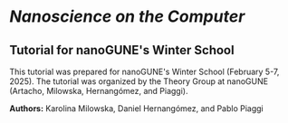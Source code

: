 # *Nanoscience on the Computer*
## Tutorial for nanoGUNE's Winter School

This tutorial was prepared for nanoGUNE's Winter School (February 5-7, 2025). The tutorial was organized by the Theory Group at nanoGUNE (Artacho, Milowska, Hernangómez, and Piaggi).

**Authors:** Karolina Milowska, Daniel Hernangómez, and Pablo Piaggi
